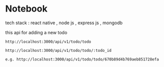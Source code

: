 # Notebook

tech stack : react native , node js , express js , mongodb

this api for adding a new todo

```
http://localhost:3000/api/v1/todo/todo
```

```
http://localhost:3000/api/v1/todo/todo/:todo_id
```

`e.g.
http://localhost:3000/api/v1/todo/todo/670b89d4b769aeb851728efa`
